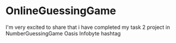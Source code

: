 # OnlineGuessingGame
I'm very excited to share that i have completed my task 2 project in NumberGuessingGame Oasis Infobyte hashtag
